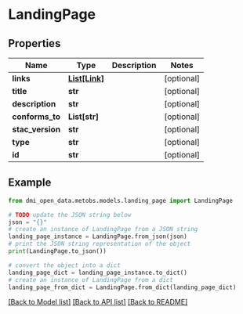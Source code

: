 # LandingPage


## Properties

Name | Type | Description | Notes
------------ | ------------- | ------------- | -------------
**links** | [**List[Link]**](Link.md) |  | [optional] 
**title** | **str** |  | [optional] 
**description** | **str** |  | [optional] 
**conforms_to** | **List[str]** |  | [optional] 
**stac_version** | **str** |  | [optional] 
**type** | **str** |  | [optional] 
**id** | **str** |  | [optional] 

## Example

```python
from dmi_open_data.metobs.models.landing_page import LandingPage

# TODO update the JSON string below
json = "{}"
# create an instance of LandingPage from a JSON string
landing_page_instance = LandingPage.from_json(json)
# print the JSON string representation of the object
print(LandingPage.to_json())

# convert the object into a dict
landing_page_dict = landing_page_instance.to_dict()
# create an instance of LandingPage from a dict
landing_page_from_dict = LandingPage.from_dict(landing_page_dict)
```
[[Back to Model list]](../README.md#documentation-for-models) [[Back to API list]](../README.md#documentation-for-api-endpoints) [[Back to README]](../README.md)


